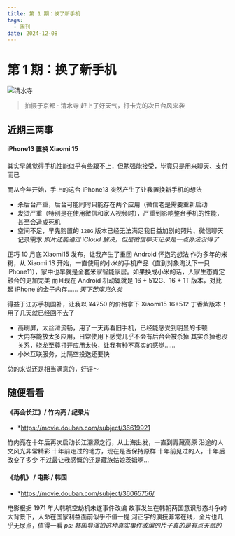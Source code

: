 ```yaml
---
title: 第 1 期：换了新手机
tags:
  - 周刊
date: 2024-12-08
---
```


# 第 1 期：换了新手机

![清水寺](https://cdn.jsdelivr.net/gh/logycoconut/pic-repo/daily/weekly/1733583127344.JPG)

>  拍摄于京都 · 清水寺
>  赶上了好天气，打卡完的次日台风来袭

## 近期三两事

#### iPhone13 置换 Xiaomi 15

其实早就觉得手机性能似乎有些跟不上，但勉强能接受，毕竟只是用来聊天、支付而已

而从今年开始，手上的这台 iPhone13 突然产生了让我置换新手机的想法
- 杀后台严重，后台可能同时只能存在两个应用（微信老是需要重新启动
- 发烫严重（特别是在使用微信和家人视频时），严重到影响整台手机的性能，甚至会造成死机
- 空间不足，早先购置的 `128G` 版本已经无法满足我日益加剧的照片、微信聊天记录需求
    *照片还能通过 iCloud 解决，但是微信聊天记录是一点办法没得了*

正巧 10 月底 Xiaomi15 发布，让我产生了重回 Android 怀抱的想法
作为多年的米粉，从 Xiaomi 1S 开始，一直使用的小米的手机产品（直到对象淘汰下一只 iPhone11），家中也早就是全套米家智能家居。如果换成小米的话，人家生态肯定融合的更加完美
而且现在 Android 机动辄就是 16 + 512G、16 + 1T 版本，对比起 iPhone 的金子内存......
*天下苦库克久矣*

得益于江苏手机国补，让我以 ¥4250 的价格拿下 Xiaomi15 16+512 丁香紫版本！
用了几天就已经回不去了
- 高刷屏，太丝滑流畅，用了一天再看旧手机，已经能感受到明显的卡顿
- 大内存能放太多应用，日常使用下感觉几乎不会有后台会被杀掉 
    其实杀掉也没关系，骁龙至尊打开应用太快，让我有种不真实的感觉......
- 小米互联服务，比隔空投送还要快

总的来说还是相当满意的，好评～

## 随便看看

#### 《再会长江》/ 竹内亮 / 纪录片

- *https://movie.douban.com/subject/36619921

竹内亮在十年后再次启动长江溯源之行，从上海出发，一直到青藏高原
沿途的人文风光非常精彩
十年前走过的地方，现在是否保持原样
十年前见过的人，十年后改变了多少
不过最让我感慨的还是藏族姑娘茨姆啊...

#### 《劫机》 / 电影 / 韩国

-  *https://movie.douban.com/subject/36065756/

电影根据 1971 年大韩航空劫机未遂事件改编
故事发生在韩朝两国意识形态斗争的大背景下，人命在国家利益面前似乎不值一提
河正宇的演技非常在线，全片也几乎无尿点，值得一看
*ps: 韩国导演拍这种真实事件改编的片子真的是有点天赋的*
